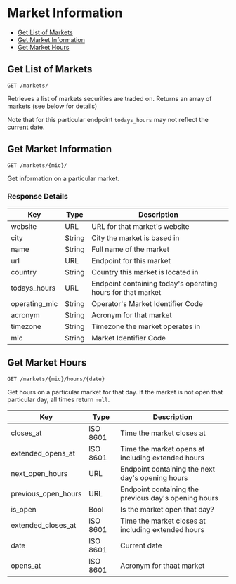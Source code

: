 # Market Information

- [Get List of Markets](#get-list-of-markets)
- [Get Market Information](#get-market-information)
- [Get Market Hours](#get-market-hours)

## Get List of Markets

`GET /markets/`

Retrieves a list of markets securities are traded on. Returns an array of markets (see below for details)

Note that for this particular endpoint `todays_hours` may not reflect the current date.

## Get Market Information

`GET /markets/{mic}/`

Get information on a particular market. 

### Response Details

| Key           | Type   | Description |
|---------------|--------|-------------|
| website       | URL    | URL for that market's website |
| city          | String | City the market is based in | 
| name          | String | Full name of the market |
| url           | URL    | Endpoint for this market |
| country       | String | Country this market is located in |
| todays_hours  | URL    | Endpoint containing today's operating hours for that market |
| operating_mic | String | Operator's Market Identifier Code |
| acronym       | String | Acronym for that market |
| timezone      | String | Timezone the market operates in |
| mic           | String | Market Identifier Code |

## Get Market Hours

`GET /markets/{mic}/hours/{date}`

Get hours on a particular market for that day. If the market is not open that particular day, all times return `null`.

| Key                 | Type     | Description |
|---------------------|----------|-------------|
| closes_at           | ISO 8601 | Time the market closes at |
| extended_opens_at   | ISO 8601 | Time the market opens at including extended hours | 
| next_open_hours     | URL      | Endpoint containing the next day's opening hours |
| previous_open_hours | URL      | Endpoint containing the previous day's opening hours |
| is_open             | Bool     | Is the market open that day? |
| extended_closes_at  | ISO 8601 | Time the market closes at including extended hours |
| date                | ISO 8601 | Current date |
| opens_at            | ISO 8601 | Acronym for thaat market |